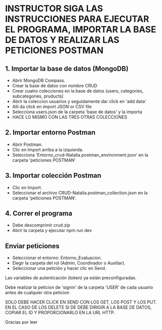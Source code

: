 # INSTRUCTOR SIGA LAS INSTRUCCIONES PARA EJECUTAR EL PROGRAMA, IMPORTAR LA BASE DE DATOS Y REALIZAR LAS PETICIONES POSTMAN

## 1. Importar la base de datos (MongoDB)
* Abrir MongoDB Compass.
* Crear la base de datos con nombre CRUD
* Crear cuatro colecciones en la base de datos (users, categories, subcategories, pruducts)
* Abrir la coleccion usuarios y seguidamente dar click en 'add data'
* Alli da click en import JSON or CSV file
* Selecciona users.json de la carpeta 'base de datos' y la importa
* HACE LO MISMO CON LAS TRES OTRAS COLECCIONES


## 2. Importar entorno Postman
* Abrir Postman.
* Clic en Import arriba a la izquierda.
* Selecciona 'Entorno_crud-Natalia.postman_environment.json' en la carpeta 'peticiones POSTMAN'

## 3. Importar colección Postman
* Clic en Import.
* Seleccionar el archivo CRUD-Natalia.postman_collection.json en la carpeta 'peticiones POSTMAN'.

## 4. Correr el programa
* Debe descomprimir crud.zip
* Abrir la carpeta y ejecutar npm run dev

## Enviar peticiones
* Seleccionar el entorno: Entorno_Evaluacion.
* Elegir la carpeta del rol (Admin, Coordinador o Auxiliar).
* Seleccionar una petición y hacer clic en Send.

Las variables de autenticación (token) ya están preconfiguradas.

Debe realizar la peticion de 'signin' de la carpeta 'USER' de cada usuario antes de cualquier otra peticion

 SOLO DEBE HACER CLICK EN SEND CON LOS GET, LOS POST Y LOS PUT. EN EL CASO DE LOS DELETE SI DE DEBE DIRIGIR A LA BASE DE DATOS, COPIAR EL ID Y PROPORCIONARLO EN LA URL HTTP.

Gracias por leer